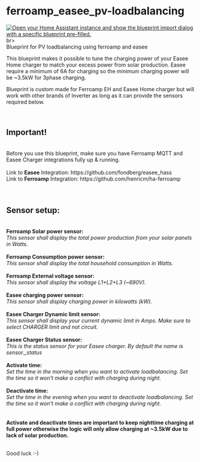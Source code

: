 # ferroamp_easee_pv-loadbalancing
<a href="https://my.home-assistant.io/redirect/blueprint_import/?blueprint_url=https%3A%2F%2Fgithub.com%2Friksarchen%2Fferroamp_easee_pv-loadbalancing%2Fblob%2Fmain%2Fferroamp_easee_pv-loadbalancing.yaml" target="_blank"><img src="https://my.home-assistant.io/badges/blueprint_import.svg" alt="Open your Home Assistant instance and show the blueprint import dialog with a specific blueprint pre-filled." /></a><br>br><br>
Blueprint for PV loadbalancing using ferroamp and easee

This blueprint makes it possible to tune the charging power of your Easee Home charger to match your excess power from solar production.
Easee require a minimum of 6A for charging so the minimum charging power will be ~3.5kW for 3phase charging. 

Blueprint is custom made for Ferroamp EH and Easee Home charger but will work with other brands of Inverter as long as it can provide the sensors required below.

<br>
<b><h2>Important!</h2></b><br>
Before you use this blueprint, make sure you have Ferroamp MQTT and Easee Charger integrations fully up & running. <br>
<br>
Link to <b>Easee</b> Integration: https://github.com/fondberg/easee_hass <br>
Link to <b>Ferroamp</b> Integration: https://github.com/henricm/ha-ferroamp <br>
<br>
<br>
<b><h2>Sensor setup:</h2></b><br>
<b>Ferroamp Solar power sensor:</b><br>
<i>This sensor shall display the total power production from your solar panels in Watts.</i> <br>
<br>
<b>Ferroamp Consumption power sensor:</b><br>
<i>This sensor shall display the total household consumption in Watts. </i> <br>
<br>
<b>Ferroamp External voltage sensor:</b><br>
<i>This sensor shall display the voltage L1+L2+L3 (~690V). </i> <br>
<br>
<b>Easee charging power sensor:</b><br>
<i>This sensor shall display charging power in kilowatts (kW). </i> <br>
<br>
<b>Easee Charger Dynamic limit sensor:</b><br>
<i>This sensor shall display your current dynamic limit in Amps. Make sure to select CHARGER limit and not circuit.</i> <br>
<br>
<b>Easee Charger Status sensor:</b><br>
<i>This is the status sensor for your Easee charger. By default the name is sensor.<your chargername>_status</i> <br>
<br>
<b>Activate time:</b><br>
<i>Set the time in the morning when you want to activate loadbalancing. Set the time so it won't make a conflict with charging during night.</i> <br>
<br>
<b>Deactivate time:</b><br>
<i>Set the time in the evening when you want to deactivate loadbalancing. Set the time so it won't make a conflict with charging during night.</i> <br>
<br>
<br><b>
Activate and deactivate times are important to keep nighttime charging at full power otherwise the logic will only allow charging at ~3.5kW due to lack of solar production. 
  <br><br></b>
  
Good luck :-)
